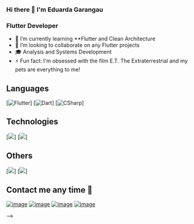 ### Hi there 👋 I'm Eduarda Garangau
### Flutter Developer

- 🌱 I’m currently learning **Flutter and Clean Architecture
- 👯 I’m looking to collaborate on any Flutter projects
- 🎓 Analysis and Systems Development
- ⚡ Fun fact: I'm obsessed with the film E.T. The Extraterrestrial and my pets are everything to me!

## Languages

[![Flutter](https://img.shields.io/badge/-Flutter-000?&logo=Flutter)]
[![Dart](https://img.shields.io/badge/-Dart-000?&logo=Dart)]
[![CSharp](https://img.shields.io/badge/-csharp-000?&logo=csharp)]

## Technologies

[![](https://img.shields.io/badge/-Firebase-000?&logo=Firebase)]
[![](https://img.shields.io/badge/-SQLite-000?&logo=SQLite)]

## Others
[![](https://img.shields.io/badge/-git-000?&logo=git)]
[![](https://img.shields.io/badge/-json-000?&logo=json)]

## Contact me any time 🤝
[![image](https://img.shields.io/badge/LinkedIn-0077B5?style=for-the-badge&logo=linkedin&logoColor=white)](https://www.linkedin.com/in/eduarda-garangau-b69197177/)
[![image](https://img.shields.io/badge/Gmail-D14836?style=for-the-badge&logo=gmail&logoColor=white)](mailto:eduardagarangau98@gmail.com)
[![image](https://img.shields.io/badge/Instagram-E4405F?style=for-the-badge&logo=instagram&logoColor=white)](https://instagram.com/eduardagarangau)
[![image](https://img.shields.io/badge/WhatsApp-42f557?style=for-the-badge&logo=Whatsapp&logoColor=whitehite)](https://wa.me/5541996717016?text=Ol%C3%A1%20Eduarda!)

-->
